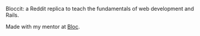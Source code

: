 Bloccit: a Reddit replica to teach the fundamentals of web development and Rails.
 
Made with my mentor at [Bloc](http://bloc.io).
